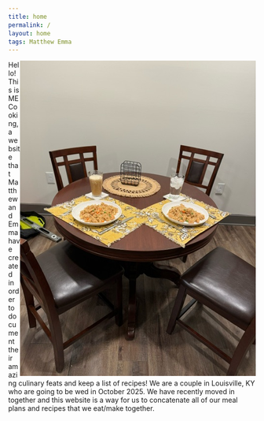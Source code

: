 ```yaml
---
title: home
permalink: /
layout: home
tags: Matthew Emma
---
```


<img src="../assets/img/DinnerTable.jpeg" alt="Table" align="right">

<div>
<p>Hello! This is ME Cooking, a website that Matthew and Emma have created in order to document their amazing culinary feats and keep a list of recipes!
We are a couple in Louisville, KY who are going to be wed in October 2025. We have recently moved in together and this website is a way for us to concatenate all of our meal plans and recipes that we eat/make together. </p>
</div>

